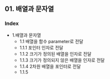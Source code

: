## 01. 배열과 문자열
### Index
* 1.배열과 문자열
  * 1.1 배열을 함수 parameter로 전달 
   * 1.1.1 포인터 인자로 전달
   * 1.1.2 크기가 정의된 배열을 인자로 전달
   * 1.1.3 크기가 정의되지 않은 배열을 인자로 전달
   * 1.1.4 2차원 배열을 포인터로 전달
   * 1.1.5 
